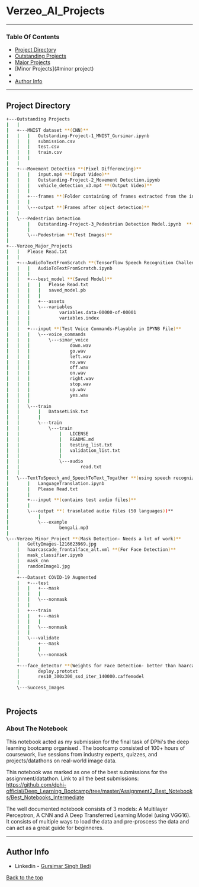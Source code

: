 # Verzeo_AI_Projects
---

### Table Of Contents
- [Project Directory](#projectdirectory)
- [Outstanding Projects](#outstandingprojects)
- [Major Projects](#majorprojects)
- [Minor Projects](#minor project)
- 
- [Author Info](#author-info)

---
## Project Directory

``` bash 
+---Outstanding Projects
|   |       
|   +---MNIST dataset **(CNN)**
|   |   |   Outstanding-Project-1_MNIST_Gursimar.ipynb
|   |   |   submission.csv
|   |   |   test.csv
|   |   |   train.csv
|   |   |   
|   |           
|   +---Movement Detection **(Pixel Differencing)**
|   |   |   input.mp4 **(Input Video)**
|   |   |   Outstanding-Project-2_Movement Detection.ipynb
|   |   |   vehicle_detection_v3.mp4 **(Output Video)**
|   |   |       
|   |   +---frames **(Folder containing of frames extracted from the input video)**
|   |   |       
|   |   \---output **(Frames after object detection)**
|   |           
|   \---Pedestrian Detection
|       |   Outstanding-Project-3_Pedestrian Detection Model.ipynb  **(OPENCV)**
|       |   
|       \---Pedestrian **(Test Images)**
|               
+---Verzeo_Major_Projects
|   |   Please Read.txt
|   |       
|   +---AudioToTextFromScratch **(Tensorflow Speech Recognition Challenge)**
|   |   |   AudioToTextFromScratch.ipynb 
|   |   |   
|   |   +---best_model **(Saved Model)**
|   |   |   |   Please Read.txt
|   |   |   |   saved_model.pb
|   |   |   |   
|   |   |   +---assets
|   |   |   \---variables
|   |   |           variables.data-00000-of-00001
|   |   |           variables.index
|   |   |           
|   |   +---input **(Test Voice Commands-Playable in IPYNB File)**
|   |   |   \---voice_commands
|   |   |       \---simar_voice
|   |   |               down.wav
|   |   |               go.wav
|   |   |               left.wav
|   |   |               no.wav
|   |   |               off.wav
|   |   |               on.wav
|   |   |               right.wav
|   |   |               stop.wav
|   |   |               up.wav
|   |   |               yes.wav
|   |   |               
|   |   \---train 
|   |       |   DatasetLink.txt
|   |       |   
|   |       \---train
|   |           \---train
|   |               |   LICENSE
|   |               |   README.md
|   |               |   testing_list.txt
|   |               |   validation_list.txt
|   |               |   
|   |               \---audio
|   |                       read.txt
|   |                       
|   \---TextToSpeech_and_SpeechToText_Togather **(using speech recognizer, googletrans, and gTTS for Speech Translation)**
|       |   LanguageTranslation.ipynb
|       |   Please Read.txt
|       |       
|       +---input **(contains test audio files)**
|       |       
|       \---output **( trasnlated audio files (50 languages))**
|           |   
|           \---example
|                   bengali.mp3
|                   
\---Verzeo_Minor_Project **(Mask Detection- Needs a lot of work)**
    |   GettyImages-1216623969.jpg
    |   haarcascade_frontalface_alt.xml **(For Face Detection)**
    |   mask_classifier.ipynb
    |   mask_cnn
    |   randomImage1.jpg
    |       
    +---Dataset COVID-19 Augmented 
    |   +---test
    |   |   +---mask
    |   |   |       
    |   |   \---nonmask
    |   |           
    |   +---train
    |   |   +---mask
    |   |   |       
    |   |   \---nonmask
    |   |           
    |   \---validate
    |       +---mask
    |       |       
    |       \---nonmask
    |               
    +---face_detector **(Weights for Face Detection- better than haarcasade)**
    |       deploy.prototxt
    |       res10_300x300_ssd_iter_140000.caffemodel
    |       
    \---Success_Images 
            


```
## Projects




### About The Notebook

This notebook acted as my submission for the final task of DPhi's the deep learning bootcamp organised . The bootcamp consisted of 100+ hours of coursework, live sessions from
industry experts, quizzes, and projects/datathons on real-world image data.

This notebook was marked as one of the best submissions for the assignment/datathon.
Link to all the best submissions: https://github.com/dphi-official/Deep_Learning_Bootcamp/tree/master/Assignment2_Best_Notebooks/Best_Notebooks_Intermediate

The well documented notebook consists of 3 models: A Multilayer Perceptron, A CNN and A Deep Transferred Learning Model (using VGG16). It consists of multiple ways to load the data and pre-proscess the data and can act as a great guide for beginneres.

---

## Author Info
- Linkedin - [Gursimar Singh Bedi](https://www.linkedin.com/in/gursimar-singh-bedi-31439a170)

[Back to the top](#Verzeo_AI_Projects)
